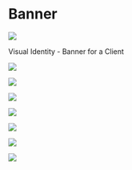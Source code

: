 # Banner

![](z-Attachments/Behance%20Thumbnails-11.jpg)

Visual Identity - Banner for a Client

![](z-Attachments/Final%20Banner%20v1.jpg)

![](z-Attachments/Nathan%20Sky_v2.jpg)

![](z-Attachments/Blue%20Cute%20Playful%20Birthday%20Party%20Kids%20Banner.jpg)

![](z-Attachments/3.png)

![](z-Attachments/Banner%201.png) 

![](z-Attachments/Banner%203.jpg) 

![](z-Attachments/Office%20Collateral%20Design%206-2.jpg)